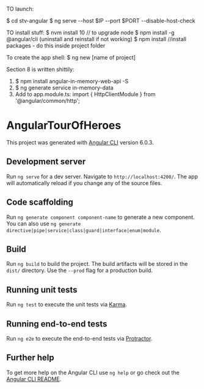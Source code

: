 TO launch:

$ cd stv-angular
$ ng serve --host $IP --port $PORT --disable-host-check

TO install stuff:
$ nvm install 10  // to upgrade node
$ npm install -g @angular/cli (uninstall and reinstall if not working)
$ npm install //install packages - do this inside project folder

To create the app shell:
$ ng new [name of project]

Section 8 is written shittily:

1) $ npm install angular-in-memory-web-api -S
2) $ ng generate service in-memory-data
3) Add to app.module.ts:
import { HttpClientModule } from '@angular/common/http';

# AngularTourOfHeroes



This project was generated with [Angular CLI](https://github.com/angular/angular-cli) version 6.0.3.

## Development server

Run `ng serve` for a dev server. Navigate to `http://localhost:4200/`. The app will automatically reload if you change any of the source files.

## Code scaffolding

Run `ng generate component component-name` to generate a new component. You can also use `ng generate directive|pipe|service|class|guard|interface|enum|module`.

## Build

Run `ng build` to build the project. The build artifacts will be stored in the `dist/` directory. Use the `--prod` flag for a production build.

## Running unit tests

Run `ng test` to execute the unit tests via [Karma](https://karma-runner.github.io).

## Running end-to-end tests

Run `ng e2e` to execute the end-to-end tests via [Protractor](http://www.protractortest.org/).

## Further help

To get more help on the Angular CLI use `ng help` or go check out the [Angular CLI README](https://github.com/angular/angular-cli/blob/master/README.md).
